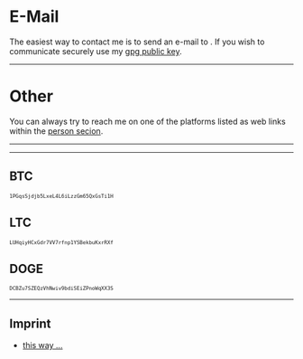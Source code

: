 # E-Mail
The easiest way to contact me is to send an e-mail to <span id="inb4mail"></span>.
If you wish to communicate securely use my [gpg public key](src/dl/tarek_saier_gpg_public_key.asc).
- - -
# Other
You can always try to reach me on one of the platforms listed as web links within the [person secion](?c=person).
- - -
- - -
## BTC
<span style="font-family: monospace; font-size: 9px;">1PGqsSjdjb5LxeL4L6iLzzGm65QxGsTi1H</span>
<br>
## LTC
<span style="font-family: monospace; font-size: 9px;">LUHqiyHCxGdr7VV7rfnp1YSBekbuKxrRXf</span>
<br>
## DOGE
<span style="font-family: monospace; font-size: 9px;">DCBZu7SZEQzVhNwiv9bdiSEiZPnoWqXX3S</span>
- - -
## Imprint
* [this way ...](?c=imprint)
